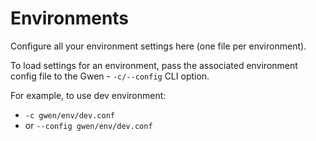 # Environments

Configure all your environment settings here (one file per environment).

To load settings for an environment, pass the associated environment config file to the Gwen - `-c/--config` CLI option.

For example, to use dev environment:

- `-c gwen/env/dev.conf`
- or `--config gwen/env/dev.conf`
